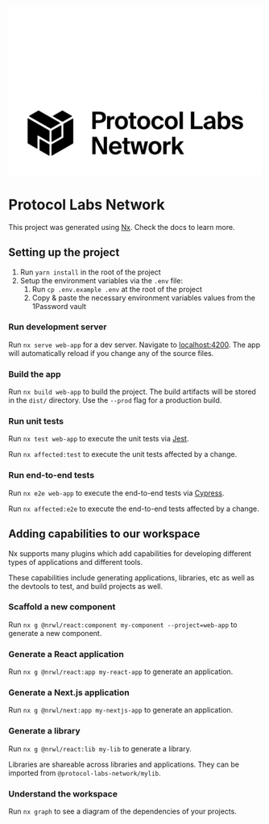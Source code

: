![Protocol Labs Network logo](./apps/web-app/public/assets/images/protocol-labs-network-logo-horizontal-white.svg#gh-dark-mode-only)
![Protocol Labs Network logo](./apps/web-app/public/assets/images/protocol-labs-network-logo-horizontal-black.svg#gh-light-mode-only)

# Protocol Labs Network

This project was generated using [Nx](https://nx.dev). Check the docs to learn more.

## Setting up the project

1. Run `yarn install` in the root of the project
2. Setup the environment variables via the `.env` file:
   1. Run `cp .env.example .env` at the root of the project
   2. Copy & paste the necessary environment variables values from the 1Password vault

### Run development server

Run `nx serve web-app` for a dev server. Navigate to [localhost:4200](http://localhost:4200). The app will automatically reload if you change any of the source files.

### Build the app

Run `nx build web-app` to build the project. The build artifacts will be stored in the `dist/` directory. Use the `--prod` flag for a production build.

### Run unit tests

Run `nx test web-app` to execute the unit tests via [Jest](https://jestjs.io).

Run `nx affected:test` to execute the unit tests affected by a change.

### Run end-to-end tests

Run `nx e2e web-app` to execute the end-to-end tests via [Cypress](https://www.cypress.io).

Run `nx affected:e2e` to execute the end-to-end tests affected by a change.

## Adding capabilities to our workspace

Nx supports many plugins which add capabilities for developing different types of applications and different tools.

These capabilities include generating applications, libraries, etc as well as the devtools to test, and build projects as well.

### Scaffold a new component

Run `nx g @nrwl/react:component my-component --project=web-app` to generate a new component.

### Generate a React application

Run `nx g @nrwl/react:app my-react-app` to generate an application.

### Generate a Next.js application

Run `nx g @nrwl/next:app my-nextjs-app` to generate an application.

### Generate a library

Run `nx g @nrwl/react:lib my-lib` to generate a library.

Libraries are shareable across libraries and applications. They can be imported from `@protocol-labs-network/mylib`.

### Understand the workspace

Run `nx graph` to see a diagram of the dependencies of your projects.
